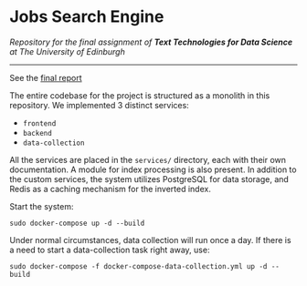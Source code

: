 # Jobs Search Engine

*Repository for the final assignment of* ***Text Technologies for Data Science*** *at The University of Edinburgh*

---
See the [final report](Group_ID_04.pdf)

The entire codebase for the project is structured as a monolith in this repository. We implemented 3 distinct services:

- `frontend`
- `backend`
- `data-collection`

All the services are placed in the `services/` directory, each with their own documentation. A module for index processing is also present. In addition to the custom services, the system utilizes PostgreSQL for data storage, and Redis as a caching mechanism for the inverted index.

Start the system:
```
sudo docker-compose up -d --build
```

Under normal circumstances, data collection will run once a day. If there is a need to start a data-collection task right away, use:
```
sudo docker-compose -f docker-compose-data-collection.yml up -d --build
```